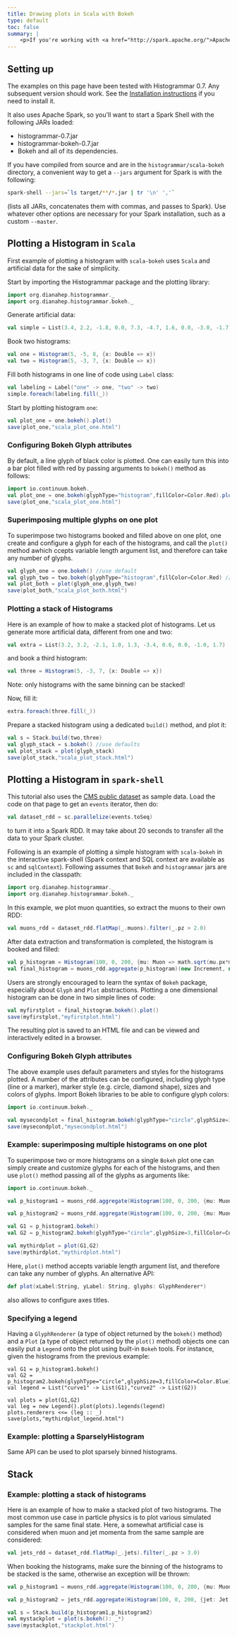```yaml
---
title: Drawing plots in Scala with Bokeh
type: default
toc: false
summary: |
    <p>If you're working with <a href="http://spark.apache.org/">Apache Spark</a> in Scala and want to use <a href="https://github.com/bokeh/bokeh-scala">Bokeh</a> to draw plots, read this page.</p>
---
```


## Setting up

The examples on this page have been tested with Histogrammar 0.7. Any subsequent version should work. See the [Installation instructions](../install) if you need to install it.

It also uses Apache Spark, so you'll want to start a Spark Shell with the following JARs loaded:

  * histogrammar-0.7.jar
  * histogrammar-bokeh-0.7.jar
  * Bokeh and all of its dependencies.

If you have compiled from source and are in the `histogrammar/scala-bokeh` directory, a convenient way to get a `--jars` argument for Spark is with the following:

```bash
spark-shell --jars=`ls target/**/*.jar | tr '\n' ','`
```

(lists all JARs, concatenates them with commas, and passes to Spark). Use whatever other options are necessary for your Spark installation, such as a custom `--master`.


## Plotting a Histogram in `Scala`

First example of plotting a histogram with `scala-bokeh` uses `Scala` and artificial data for the sake of simplicity.

Start by importing the Histogrammar package and the plotting library:

```scala
import org.dianahep.histogrammar._
import org.dianahep.histogrammar.bokeh._
```

Generate artificial data:

```scala
val simple = List(3.4, 2.2, -1.8, 0.0, 7.3, -4.7, 1.6, 0.0, -3.0, -1.7)
```

Book two histograms:

```scala
val one = Histogram(5, -5, 8, {x: Double => x})
val two = Histogram(5, -3, 7, {x: Double => x})
```

Fill both histograms in one line of code using `Label` class:

```scala
val labeling = Label("one" -> one, "two" -> two)
simple.foreach(labeling.fill(_))
```

Start by plotting histogram `one`:

```scala
val plot_one = one.bokeh().plot()
save(plot_one,"scala_plot_one.html")
```

### Configuring Bokeh Glyph attributes

By default, a line glyph of black color is plotted. One can easily turn this into a bar plot filled with red by passing arguments to `bokeh()` method as follows:

```scala
import io.continuum.bokeh._
val plot_one = one.bokeh(glyphType="histogram",fillColor=Color.Red).plot()
save(plot_one,"scala_plot_one.html")
```

### Superimposing multiple glyphs on one plot

To superimpose two histograms booked and filled above on one plot, one create and configure a glyph for each of the histograms, and call the `plot()` method awhich ccepts variable length argument list, and therefore can take any number of glyphs.

```scala
val glyph_one = one.bokeh() //use default
val glyph_two = two.bokeh(glyphType="histogram",fillColor=Color.Red) //customize
val plot_both = plot(glyph_one,glyph_two)
save(plot_both,"scala_plot_both.html")
```

### Plotting a stack of Histograms

Here is an example of how to make a stacked plot of histograms. Let us generate more artificial data, different from one and two:

```scala
val extra = List(3.2, 3.2, -2.1, 1.0, 1.3, -3.4, 0.6, 0.0, -1.0, 1.7)
```
and book a third histogram:

```scala
val three = Histogram(5, -3, 7, {x: Double => x})
```
Note: only histograms with the same binning can be stacked!

Now, fill it:
```scala
extra.foreach(three.fill(_))
```


Prepare a stacked histogram using a dedicated `build()` method, and plot it: 
```scala
val s = Stack.build(two,three)
val glyph_stack = s.bokeh() //use defaults
val plot_stack = plot(glyph_stack)
save(plot_stack,"scala_plot_stack.html")
```


## Plotting a Histogram in `spark-shell`

This tutorial also uses the [CMS public dataset](scala-cmsdata) as sample data. Load the code on that page to get an `events` iterator, then do:

```scala
val dataset_rdd = sc.parallelize(events.toSeq)
```

to turn it into a Spark RDD. It may take about 20 seconds to transfer all the data to your Spark cluster.

Following is an example of plotting a simple histogram with `scala-bokeh` in the interactive spark-shell (Spark context and SQL context are available as `sc` and `sqlContext`). Following assumes that `Bokeh` and `histogrammar` jars are included in the classpath:	

```scala
import org.dianahep.histogrammar._
import org.dianahep.histogrammar.bokeh._
```

In this example, we plot muon quantities, so extract the muons to their own RDD:

```scala
val muons_rdd = dataset_rdd.flatMap(_.muons).filter(_.pz > 2.0)
```

After data extraction and transformation is completed, the histogram is booked and filled:

```scala
val p_histogram = Histogram(100, 0, 200, {mu: Muon => math.sqrt(mu.px*mu.px + mu.py*mu.py + mu.pz*mu.pz)})
val final_histogram = muons_rdd.aggregate(p_histogram)(new Increment, new Combine)
```

Users are strongly encouraged to learn the syntax of `Bokeh` package, especially about `Glyph` and `Plot` abstractions. Plotting a one dimensional histogram can be done in two simple lines of code:

```scala
val myfirstplot = final_histogram.bokeh().plot()
save(myfirstplot,"myfirstplot.html")
```

The resulting plot is saved to an HTML file and can be viewed and interactively edited in a browser.

### Configuring Bokeh Glyph attributes

The above example uses default parameters and styles for the histograms plotted. A number of the attributes can be configured, including glyph type (line or a marker), marker style (e.g. circle, diamond shape), sizes and colors of glyphs. 
Import Bokeh libraries to be able to configure glyph colors:

```scala
import io.continuum.bokeh._

val mysecondplot = final_histogram.bokeh(glyphType="circle",glyphSize=3,fillColor=Color.Blue).plot()
save(mysecondplot,"mysecondplot.html")
```

### Example: superimposing multiple histograms on one plot

To superimpose two or more histograms on a single `Bokeh` plot one can simply create and customize glyphs
for each of the histograms, and then use `plot()` method passing all of the glyphs as arguments like:

```scala
import io.continuum.bokeh._

val p_histogram1 = muons_rdd.aggregate(Histogram(100, 0, 200, {mu: Muon => math.sqrt(mu.px*mu.px + mu.py*mu.py + mu.pz*mu.pz)}, {mu: Muon => mu.pz > 2.0}))(new Increment, new Combine)

val p_histogram2 = muons_rdd.aggregate(Histogram(100, 0, 200, {mu: Muon => math.sqrt(mu.px*mu.px + mu.py*mu.py + mu.pz*mu.pz)}, {mu: Muon => mu.pz > 20.0}))(new Increment, new Combine)

val G1 = p_histogram1.bokeh()
val G2 = p_histogram2.bokeh(glyphType="circle",glyphSize=3,fillColor=Color.Blue)

val mythirdplot = plot(G1,G2)
save(mythirdplot,"mythirdplot.html")
```

Here, `plot()` method accepts variable length argument list, and therefore can take any number of glyphs. An alternative API:
```scala
def plot(xLabel:String, yLabel: String, glyphs: GlyphRenderer*)
```
also allows to configure axes titles.

### Specifying a legend

Having a `GlyphRenderer` (a type of object returned by the `bokeh()` method) and a `Plot` (a type of object returned by the `plot()` method) objects one can easily put a `Legend` onto the plot using built-in `Bokeh` tools. For instance, given the histograms from the previous example:

```
val G1 = p_histogram1.bokeh()
val G2 = p_histogram2.bokeh(glyphType="circle",glyphSize=3,fillColor=Color.Blue)
val legend = List("curve1" -> List(G1),"curve2" -> List(G2))

val plots = plot(G1,G2)
val leg = new Legend().plot(plots).legends(legend)
plots.renderers <<= (leg :: _)
save(plots,"mythirdplot_legend.html")
```

### Example: plotting a SparselyHistogram

Same API can be used to plot sparsely binned histograms. 

## Stack

### Example: plotting a stack of histograms

Here is an example of how to make a stacked plot of two histograms. The most common use case in particle physics is to plot various simulated samples for the same final state. Here, a somewhat artificial case is considered when muon and jet momenta from the same sample are considered:

```scala
val jets_rdd = dataset_rdd.flatMap(_.jets).filter(_.pz > 3.0)
```

When booking the histograms, make sure the binning of the histograms to be stacked is the same, otherwise an exception will be thrown:

```scala
val p_histogram1 = muons_rdd.aggregate(Histogram(100, 0, 200, {mu: Muon => math.sqrt(mu.px*mu.px + mu.py*mu.py + mu.pz*mu.pz)}))(new Increment, new Combine)

val p_histogram2 = jets_rdd.aggregate(Histogram(100, 0, 200, {jet: Jet => math.sqrt(jet.px*jet.px + jet.py*jet.py + jet.pz*jet.pz)}))(new Increment, new Combine)

val s = Stack.build(p_histogram1,p_histogram2)
val mystackplot = plot(s.bokeh(): _*)
save(mystackplot,"stackplot.html")
```
